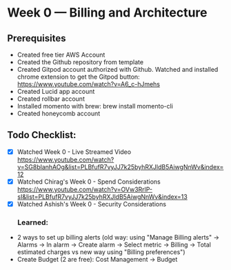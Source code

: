 # Week 0 — Billing and Architecture

## Prerequisites
* Created free tier AWS Account
* Created the Github repository from template
* Created Gitpod account authorized with Github. Watched and installed chrome extension to get the Gitpod button: https://www.youtube.com/watch?v=A6_c-hJmehs
* Created Lucid app account
* Created rollbar account
* Installed momento with brew: brew install momento-cli
* Created honeycomb account



## Todo Checklist:
- [x] Watched Week 0 - Live Streamed Video https://www.youtube.com/watch?v=SG8blanhAOg&list=PLBfufR7vyJJ7k25byhRXJldB5AiwgNnWv&index=12
- [x] Watched Chirag's Week 0 - Spend Considerations https://www.youtube.com/watch?v=OVw3RrlP-sI&list=PLBfufR7vyJJ7k25byhRXJldB5AiwgNnWv&index=13
- [x] Watched Ashish's Week 0 - Security Considerations
  ### Learned:
* 2 ways to set up billing alerts (old way: using "Manage Billing alerts" -> Alarms -> In alarm -> Create alarm -> Select metric -> Billing -> Total estimated charges vs new way using "Billing preferences")
* Create Budget (2 are free): Cost Management -> Budget


